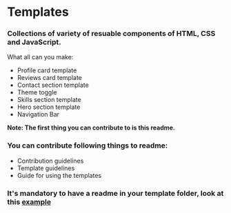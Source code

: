 # Templates
### Collections of variety of resuable components of HTML, CSS and JavaScript.

What all can you make:
- Profile card template
- Reviews card template
- Contact section template
- Theme toggle
- Skills section template
- Hero section template
- Navigation Bar

**Note: The first thing you can contribute to is this readme.**

### You can contribute following things to readme:
- Contribution guidelines
- Template guidelines
- Guide for using the templates 

### It's mandatory to have a readme in your template folder, look at this [example](https://github.com/mudit023/templates/blob/main/nft-preview-card/README.md)
